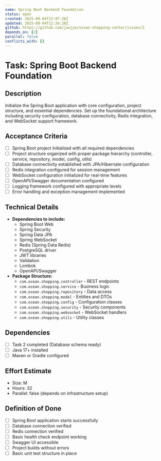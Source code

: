 ```yaml
---
name: Spring Boot Backend Foundation
status: open
created: 2025-09-04T12:07:26Z
updated: 2025-09-04T12:26:28Z
github: https://github.com/jaujye/ocean-shopping-center/issues/3
depends_on: [2]
parallel: false
conflicts_with: []
---
```


# Task: Spring Boot Backend Foundation

## Description
Initialize the Spring Boot application with core configuration, project structure, and essential dependencies. Set up the foundational architecture including security configuration, database connectivity, Redis integration, and WebSocket support framework.

## Acceptance Criteria
- [ ] Spring Boot project initialized with all required dependencies
- [ ] Project structure organized with proper package hierarchy (controller, service, repository, model, config, utils)
- [ ] Database connectivity established with JPA/Hibernate configuration
- [ ] Redis integration configured for session management
- [ ] WebSocket configuration initialized for real-time features
- [ ] OpenAPI/Swagger documentation configured
- [ ] Logging framework configured with appropriate levels
- [ ] Error handling and exception management implemented

## Technical Details
- **Dependencies to include:**
  - Spring Boot Web
  - Spring Security
  - Spring Data JPA
  - Spring WebSocket
  - Redis (Spring Data Redis)
  - PostgreSQL driver
  - JWT libraries
  - Validation
  - Lombok
  - OpenAPI/Swagger
- **Package Structure:**
  - `com.ocean.shopping.controller` - REST endpoints
  - `com.ocean.shopping.service` - Business logic
  - `com.ocean.shopping.repository` - Data access
  - `com.ocean.shopping.model` - Entities and DTOs
  - `com.ocean.shopping.config` - Configuration classes
  - `com.ocean.shopping.security` - Security components
  - `com.ocean.shopping.websocket` - WebSocket handlers
  - `com.ocean.shopping.utils` - Utility classes

## Dependencies
- [ ] Task 2 completed (Database schema ready)
- [ ] Java 17+ installed
- [ ] Maven or Gradle configured

## Effort Estimate
- Size: M
- Hours: 32
- Parallel: false (depends on infrastructure setup)

## Definition of Done
- [ ] Spring Boot application starts successfully
- [ ] Database connection verified
- [ ] Redis connection verified
- [ ] Basic health check endpoint working
- [ ] Swagger UI accessible
- [ ] Project builds without errors
- [ ] Basic unit test structure in place
